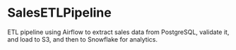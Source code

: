 # SalesETLPipeline
ETL pipeline using Airflow to extract sales data from PostgreSQL, validate it, and load to S3, and then to Snowflake for analytics.
